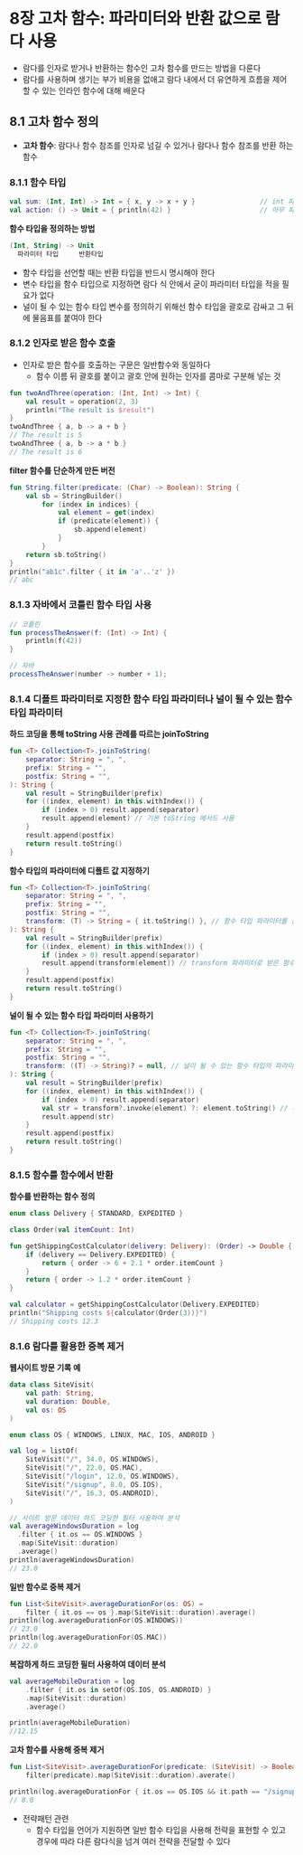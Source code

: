 # 8장 고차 함수: 파라미터와 반환 값으로 람다 사용
- 람다를 인자로 받거나 반환하는 함수인 고차 함수를 만드는 방법을 다룬다
- 람다를 사용하며 생기는 부가 비용을 없애고 람다 내에서 더 유연하게 흐름을 제어할 수 있는 인라인 함수에 대해 배운다

## 8.1 고차 함수 정의
- **고차 함수**: 람다나 함수 참조를 인자로 넘길 수 있거나 람다나 함수 참조를 반환 하는 함수

### 8.1.1 함수 타입
```kotlin
val sum: (Int, Int) -> Int = { x, y -> x + y }                // int 파라미터를 2개 받아 int 값을 반환
val action: () -> Unit = { println(42) }                      // 아무 파라미터도 받지 않고 아무 값도 반환하지 않음
```
**함수 타입을 정의하는 방법**
```kotlin
(Int, String) -> Unit
  파라미터 타입     반환타입
```
- 함수 타입을 선언할 때는 반환 타입을 반드시 명시해야 한다
- 변수 타입을 함수 타입으로 지정하면 람다 식 안에서 굳이 파라미터 타입을 적을 필요가 없다
- 널이 될 수 있는 함수 타입 변수를 정의하기 위해선 함수 타입을 괄호로 감싸고 그 뒤에 물음표를 붙여야 한다

### 8.1.2 인자로 받은 함수 호출
- 인자로 받은 함수를 호출하는 구문은 일반함수와 동일하다
  - 함수 이름 뒤 괄호를 붙이고 괄호 안에 원하는 인자를 콤마로 구분해 넣는 것
```kotlin
fun twoAndThree(operation: (Int, Int) -> Int) {
    val result = operation(2, 3)
    println("The result is $result")
}
twoAndThree { a, b -> a + b }
// The result is 5
twoAndThree { a, b -> a * b }
// The result is 6
```
**filter 함수를 단순하게 만든 버전**
```kotlin
fun String.filter(predicate: (Char) -> Boolean): String { 
    val sb = StringBuilder()
        for (index in indices) {
            val element = get(index)
            if (predicate(element)) {
                sb.append(element)
            }
        }
    return sb.toString()
}
println("ab1c".filter { it in 'a'..'z' })
// abc
```

### 8.1.3 자바에서 코틀린 함수 타입 사용
```kotlin
// 코틀린
fun processTheAnswer(f: (Int) -> Int) {
    println(f(42))
}
```
```java
// 자바
processTheAnswer(number -> number + 1);
```

### 8.1.4 디폴트 파라미터로 지정한 함수 타입 파라미터나 널이 될 수 있는 함수 타입 파라미터
**하드 코딩을 통해 toString 사용 관례를 따르는 joinToString**
```kotlin
fun <T> Collection<T>.joinToString(
    separator: String = ", ",
    prefix: String = "",
    postfix: String = "",
): String {
    val result = StringBuilder(prefix)
    for ((index, element) in this.withIndex()) {
        if (index > 0) result.append(separator)
        result.append(element) // 기본 toString 메서드 사용
    }
    result.append(postfix)
    return result.toString()
}
```
**함수 타입의 파라미터에 디폴트 값 지정하기**
```kotlin
fun <T> Collection<T>.joinToString(
    separator: String = ", ",
    prefix: String = "",
    postfix: String = "",
    transform: (T) -> String = { it.toString() }, // 함수 타입 파라미터를 선언하면서 람다를 디폴트 값으로 지정
): String {
    val result = StringBuilder(prefix)
    for ((index, element) in this.withIndex()) {
        if (index > 0) result.append(separator)
        result.append(transform(element)) // transform 파라미터로 받은 함수를 호출 
    }
    result.append(postfix)
    return result.toString()
}
```
**널이 될 수 있는 함수 타입 파라미터 사용하기**
```kotlin
fun <T> Collection<T>.joinToString(
    separator: String = ", ",
    prefix: String = "",
    postfix: String = "",
    transform: ((T) -> String)? = null, // 널이 될 수 있는 함수 타입의 파라미터 
): String {
    val result = StringBuilder(prefix)
    for ((index, element) in this.withIndex()) {
        if (index > 0) result.append(separator)
        val str = transform?.invoke(element) ?: element.toString() // 세이프콜을 사용해 함수 호출
        result.append(str) 
    }
    result.append(postfix)
    return result.toString()
}
```

### 8.1.5 함수를 함수에서 반환
**함수를 반환하는 함수 정의**
```kotlin
enum class Delivery { STANDARD, EXPEDITED }

class Order(val itemCount: Int)

fun getShippingCostCalculator(delivery: Delivery): (Order) -> Double {
    if (delivery == Delivery.EXPEDITED) {
        return { order -> 6 + 2.1 * order.itemCount }
    }
    return { order -> 1.2 * order.itemCount }
}

val calculator = getShippingCostCalculator(Delivery.EXPEDITED)
println("Shipping costs ${calculator(Order(3))}")
// Shipping costs 12.3
```

### 8.1.6 람다를 활용한 중복 제거
**웹사이트 방문 기록 예**
```kotlin
data class SiteVisit(
    val path: String,
    val duration: Double,
    val os: OS
)

enum class OS { WINDOWS, LINUX, MAC, IOS, ANDROID }

val log = listOf(
    SiteVisit("/", 34.0, OS.WINDOWS),
    SiteVisit("/", 22.0, OS.MAC),
    SiteVisit("/login", 12.0, OS.WINDOWS),
    SiteVisit("/signup", 8.0, OS.IOS),
    SiteVisit("/", 16.3, OS.ANDROID),
)

// 사이트 방문 데이터 하드 코딩한 필터 사용하여 분석
val averageWindowsDuration = log
  .filter { it.os == OS.WINDOWS }
  .map(SiteVisit::duration)
  .average()
println(averageWindowsDuration)
// 23.0
```
**일반 함수로 중복 제거**
```kotlin
fun List<SiteVisit>.averageDurationFor(os: OS) = 
    filter { it.os == os }.map(SiteVisit::duration).average()
println(log.averageDurationFor(OS.WINDOWS))
// 23.0
println(log.averageDurationFor(OS.MAC))
// 22.0
```
**복잡하게 하드 코딩한 필터 사용하여 데이터 분석**
```kotlin
val averageMobileDuration = log
    .filter { it.os in setOf(OS.IOS, OS.ANDROID) }
    .map(SiteVisit::duration)
    .average()

println(averageMobileDuration)
//12.15
```
**고차 함수를 사용해 중복 제거**
```kotlin
fun List<SiteVisit>.averageDurationFor(predicate: (SiteVisit) -> Boolean) =
    filter(predicate).map(SiteVisit::duration).averate()

println(log.averageDurationFor { it.os == OS.IOS && it.path == "/signup" })
// 8.0
```
- 전략패턴 관련
  - 함수 타입을 언어가 지원하면 일반 함수 타입을 사용해 전략을 표현할 수 있고 경우에 따라 다른 람다식을 넘겨 여러 전략을 전달할 수 있다